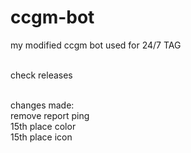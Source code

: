 # ccgm-bot
my modified ccgm bot used for 24/7 TAG <br><br>

check releases<br><br>

changes made: <br>
remove report ping<br>
15th place color<br>
15th place icon
